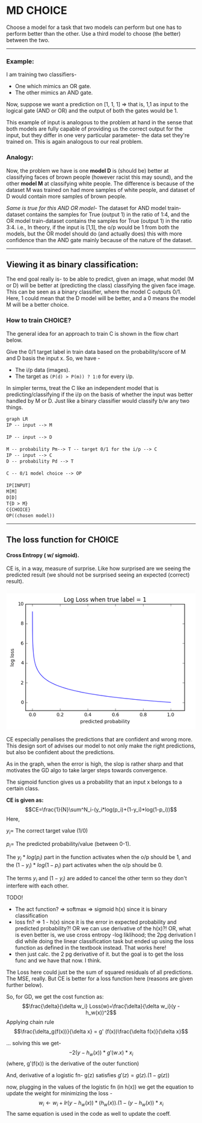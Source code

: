 # MD CHOICE
Choose a model for a task that two models can perform but one has to perform better than the other. Use a third model to choose (the better) between the two.
<hr>

### Example:
I am training two classifiers- 
* One which mimics an OR gate.
* The other mimics an AND gate.

Now, suppose we want a prediction on [1, 1, 1] => that is, 1,1 as input to the logical gate (AND or OR) and the output of both the gates would be 1. 

This example of input is analogous to the problem at hand in the sense that both models are fully capable of providing us the correct output for the input, but they differ in one very particular parameter- the data set they're trained on. This is again analogous to our real problem.

### Analogy:
Now, the problem we have is one **model D** is (should be) better at classifying faces of brown people (however racist this may sound), and the other **model M** at classifying white people. The difference is because of the dataset M was trained on had more samples of white people, and dataset of D would contain more samples of brown people.

*Same is true for this AND OR model-*
The dataset for AND model train-dataset contains the samples for True (output 1) in the ratio of 1:4, and the OR model train-dataset contains the samples for True (output 1) in the ratio 3:4. 
i.e., In theory, if the input is [1,1], the o/p would be 1 from both the models, but the OR model should do (and actually does)  this with more confidence than the AND gate mainly because of the nature of the dataset.
<hr>

## Viewing it as binary classification:
The end goal really is- to be able to predict, given an image, what model (M or D) will be better at (predicting the class) classifying the given face image.
This can be seen as a binary classifier, where the model C outputs 0/1. Here, 1 could mean that the D model will be better, and a 0 means the model M will be a better choice.

### How to train CHOICE?
The general idea for an approach to train C is shown in the flow chart below.

Give the 0/1 target label in train data based on the probability/score of M and D basis the input x. So, we have - 
* The i/p data (images).
* The target as `(P(d) > P(m)) ? 1:0` for every i/p.

In simpler terms, treat the C like an independent model that is predicting/classifying if the i/p on the basis of whether the input was better handled by M or D. Just like a binary classifier would classify b/w any two things.

```mermaid
graph LR
IP -- input --> M

IP -- input --> D

M -- probability Pm--> T -- target 0/1 for the i/p --> C
IP -- input --> C
D -- probability Pd --> T

C -- 0/1 model choice --> OP

IP[INPUT]
M[M]
D[D]
T{D > M}
C{CHOICE}
OP((chosen model))
```

<hr>

## The loss function for CHOICE

#### Cross Entropy ( w/ sigmoid).
CE is, in a way, measure of surprise. Like how surprised are we seeing the predicted result (we should not be surprised seeing an expected (correct) result). 

![log_loss_cross_ent](/crossent_loss.png)

CE especially penalises the predictions that are confident and wrong more. This design sort of advises our model to not only make the right predictions, but also be confident about the predictions.

As in the graph, when the error is high, the slop is rather sharp and that motivates the GD algo to take larger steps towards convergence.

The sigmoid function gives us a probability that an input x belongs to a certain class. 


**CE is given as:**
$$CE=\frac{1}{N}\sum^N_i-(y_i*log(p_i)+(1-y_i)*log(1-p_i))$$
Here, 


$y_i =$ The correct target value (1/0)


$p_i=$ The predicted probability/value (between 0-1).

The $y_i*log(p_i)$ part in the function activates when the o/p should be 1, 
and the $(1 - y_i) * log(1-p_i)$ part activates when the o/p should be 0. 

The terms $y_i$ 
and $(1-y_i)$ are added to cancel the other term so they don't interfere with each other.


TODO!
* The act function? => softmax => sigmoid h(x) since it is binary classification
* loss fn? => 1 - h(x) since it is the error in expected probability and predicted probability?! OR we can use derivative of the h(x)?! OR, what is even better is, we use cross entropy -log liklihood; the 2pg derivation I did while doing the linear classification task but ended up using the loss function as defined in the textbook instead. That works here!
* then just calc. the 2 pg derivative of it. but the goal is to get the loss func and we have that now. I think.


The Loss here could just be the sum of squared residuals of all predictions. The MSE, really. But CE is better for a loss function here (reasons are given further below). 


So, for GD, we get the cost function as:
$$\frac{\delta}{\delta w_i} Loss(w)=\frac{\delta}{\delta w_i}(y - h_w(x))^2$$
Applying chain rule $$\frac{\delta_g(f(x))}{\delta x} = g' (f(x))\frac{\delta f(x)}{\delta x}$$

... solving this we get-  $$-2(y-h_w(x)) * g'(w.x)*x_i$$
(where, g'(f(x)) is the derivative of the outer function)

And, derivative of a logistic fn- g(z) satisfies $g'(z) = g(z) . (1-g(z))$  

now, plugging in the values of the logistic fn (in h(x)) we get the equation to update the weight for minimizing the loss - 
$$w_i \leftarrow w_i + lr(y-h_w(x)) * (h_w(x)).(1-(y-h_w(x)) * x_i$$
The same equation is used in the code as well to update the coeff.
